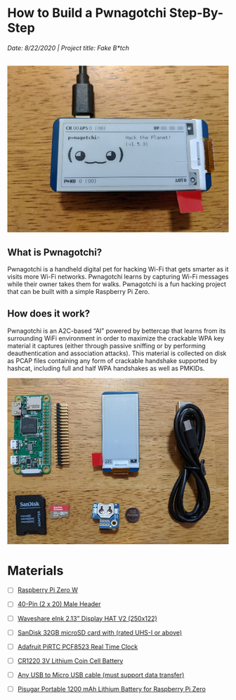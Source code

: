 # How to Build a Pwnagotchi Step-By-Step
###### Date: 8/22/2020 | Project title: Fake B*tch

![Image of Pwnagotchi](1_pwnagotchi.jpg)

## What is Pwnagotchi?
Pwnagotchi is a handheld digital pet for hacking Wi-Fi that gets smarter as it visits more Wi-Fi networks. Pwnagotchi learns by capturing Wi-Fi messages while their owner takes them for walks. Pwnagotchi is a fun hacking project that can be built with a simple Raspberry Pi Zero. 

## How does it work?
Pwnagotchi is an A2C-based “AI” powered by bettercap that learns from its surrounding WiFi environment in order to maximize the crackable WPA key material it captures (either through passive sniffing or by performing deauthentication and association attacks). This material is collected on disk as PCAP files containing any form of crackable handshake supported by hashcat, including full and half WPA handshakes as well as PMKIDs.

![Image of Materials](2_materials.jpg)

# Materials

- [ ] [Raspberry Pi Zero W](https://www.raspberrypi.org/products/raspberry-pi-zero-w/)

- [ ] [40-Pin (2 x 20) Male Header](https://www.amazon.com/Frienda-Break-Away-Connector-Compatible-Raspberry/dp/B083DYVWDN/ref=sr_1_5?dchild=1&keywords=40-Pin+%282+x+20%29+Male+Header&qid=1598122986&sr=8-5)

- [ ] [Waveshare eInk 2.13” Display HAT V2 (250x122)](https://www.amazon.com/gp/product/B07P9T64BK/ref=ppx_yo_dt_b_asin_title_o02_s00?ie=UTF8&psc=1)

- [ ] [SanDisk 32GB microSD card with (rated UHS-I or above)](https://www.amazon.com/gp/product/B06XWMQ81P/ref=ppx_yo_dt_b_asin_title_o01_s00?ie=UTF8&psc=1) 

- [ ] [Adafruit PiRTC PCF8523 Real Time Clock](https://www.amazon.com/Adafruit-PiRTC-PCF8523-Raspberry-ADA3386/dp/B072DWKDW9/ref=sr_1_2?dchild=1&keywords=PiRTC&qid=1598123293&s=electronics&sr=1-2) 

- [ ] [CR1220 3V Lithium Coin Cell Battery](https://www.amazon.com/Energizer-CR1220-Drain-lithuim-Battery/dp/B003CU3E2Q/ref=pd_bxgy_img_2/131-4843813-0186558?_encoding=UTF8&pd_rd_i=B003CU3E2Q&pd_rd_r=40337046-8cdb-49fe-9740-c4c6ea91b4cb&pd_rd_w=Eg4Kz&pd_rd_wg=hBgCj&pf_rd_p=ce6c479b-ef53-49a6-845b-bbbf35c28dd3&pf_rd_r=W8GD07CM886MWRTMX320&psc=1&refRID=W8GD07CM886MWRTMX320) 

- [ ] [Any USB to Micro USB cable (must support data transfer)]() 

- [ ] [Pisugar Portable 1200 mAh Lithium Battery for Raspberry Pi Zero](https://www.amazon.com/gp/product/B07RC649ZC/ref=ppx_yo_dt_b_asin_title_o00_s00?ie=UTF8&psc=1) 
